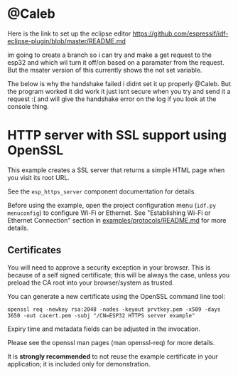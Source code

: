 # @Caleb

Here is the link to set up the eclipse editor
https://github.com/espressif/idf-eclipse-plugin/blob/master/README.md

im going to create a branch so i can try and make a get request to the esp32 and which wil turn it off/on based on a paramater from the request. But the msater version of this currently shows the not set variable. 

The below is why the handshake failed i didnt set it up properly @Caleb. But the program worked it did work it just isnt secure when you try and send it a request :(
and will give the handshake error on the log if you look at the console thing. 

# HTTP server with SSL support using OpenSSL

This example creates a SSL server that returns a simple HTML page when you visit its root URL.

See the `esp_https_server` component documentation for details.

Before using the example, open the project configuration menu (`idf.py menuconfig`) to configure Wi-Fi or Ethernet. See "Establishing Wi-Fi or Ethernet Connection" section in [examples/protocols/README.md](../README.md) for more details.

## Certificates

You will need to approve a security exception in your browser. This is because of a self signed
certificate; this will be always the case, unless you preload the CA root into your browser/system
as trusted.

You can generate a new certificate using the OpenSSL command line tool:

```
openssl req -newkey rsa:2048 -nodes -keyout prvtkey.pem -x509 -days 3650 -out cacert.pem -subj "/CN=ESP32 HTTPS server example"
```

Expiry time and metadata fields can be adjusted in the invocation.

Please see the openssl man pages (man openssl-req) for more details.

It is **strongly recommended** to not reuse the example certificate in your application;
it is included only for demonstration.


